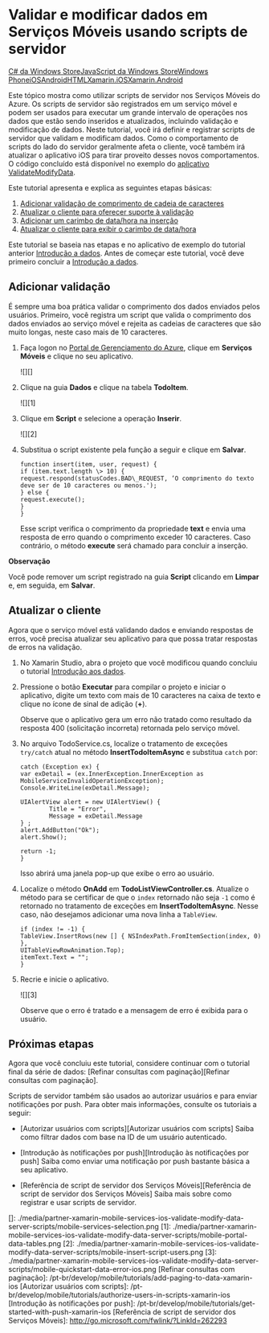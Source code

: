 <properties linkid="develop-mobile-tutorials-validate-modify-and-augment-data-Xamarin-iOS" urlDisplayName="" pageTitle="Use server scripts to validate and modify data (Xamarin iOS) | Mobile Dev Center" metaKeywords="" description="Learn how to validate and modify data sent using server scripts from your Xamarin iOS app." metaCanonical="" services="" documentationCenter="Mobile" title="Validate and modify data in Mobile Services by using server scripts" authors="donnam" solutions="" manager="dwrede" editor="" />

<tags ms.service="mobile-services" ms.workload="mobile" ms.tgt_pltfrm="mobile-xamarin-ios" ms.devlang="dotnet" ms.topic="article" ms.date="01/01/1900" ms.author="donnam"></tags>

# Validar e modificar dados em Serviços Móveis usando scripts de servidor

<div class="dev-center-tutorial-selector sublanding"><a href="/pt-br/develop/mobile/tutorials/validate-modify-and-augment-data-dotnet" title="C# da Windows Store">C# da Windows Store</a><a href="/pt-br/develop/mobile/tutorials/validate-modify-and-augment-data-js" title="JavaScript da Windows Store">JavaScript da Windows Store</a><a href="/pt-br/develop/mobile/tutorials/validate-modify-and-augment-data-wp8" title="Windows Phone">Windows Phone</a><a href="/pt-br/develop/mobile/tutorials/validate-modify-and-augment-data-ios" title="iOS">iOS</a><a href="/pt-br/develop/mobile/tutorials/validate-modify-and-augment-data-android" title="Android">Android</a><a href="/pt-br/develop/mobile/tutorials/validate-modify-and-augment-data-html" title="HTML">HTML</a><a href="/pt-br/develop/mobile/tutorials/validate-modify-and-augment-data-xamarin-ios" title="Xamarin.iOS" class="current">Xamarin.iOS</a><a href="/pt-br/develop/mobile/tutorials/validate-modify-and-augment-data-xamarin-android" title="Xamarin.Android" class="current">Xamarin.Android</a></div>

Este tópico mostra como utilizar scripts de servidor nos Serviços Móveis do Azure. Os scripts de servidor são registrados em um serviço móvel e podem ser usados para executar um grande intervalo de operações nos dados que estão sendo inseridos e atualizados, incluindo validação e modificação de dados. Neste tutorial, você irá definir e registrar scripts de servidor que validam e modificam dados. Como o comportamento de scripts do lado do servidor geralmente afeta o cliente, você também irá atualizar o aplicativo iOS para tirar proveito desses novos comportamentos. O código concluído está disponível no exemplo do [aplicativo ValidateModifyData][aplicativo ValidateModifyData].

Este tutorial apresenta e explica as seguintes etapas básicas:

1.  [Adicionar validação de comprimento de cadeia de caracteres][Adicionar validação de comprimento de cadeia de caracteres]
2.  [Atualizar o cliente para oferecer suporte à validação][Atualizar o cliente para oferecer suporte à validação]
3.  [Adicionar um carimbo de data/hora na inserção][Adicionar um carimbo de data/hora na inserção]
4.  [Atualizar o cliente para exibir o carimbo de data/hora][Atualizar o cliente para exibir o carimbo de data/hora]

Este tutorial se baseia nas etapas e no aplicativo de exemplo do tutorial anterior [Introdução a dados][Introdução a dados]. Antes de começar este tutorial, você deve primeiro concluir a [Introdução a dados][Introdução a dados].

## <a name="string-length-validation"></a>Adicionar validação

É sempre uma boa prática validar o comprimento dos dados enviados pelos usuários. Primeiro, você registra um script que valida o comprimento dos dados enviados ao serviço móvel e rejeita as cadeias de caracteres que são muito longas, neste caso mais de 10 caracteres.

1.  Faça logon no [Portal de Gerenciamento do Azure][Portal de Gerenciamento do Azure], clique em **Serviços Móveis** e clique no seu aplicativo.

    ![][]

2.  Clique na guia **Dados** e clique na tabela **TodoItem**.

    ![][1]

3.  Clique em **Script** e selecione a operação **Inserir**.

    ![][2]

4.  Substitua o script existente pela função a seguir e clique em **Salvar**.

    	function insert(item, user, request) {
     	if (item.text.length \> 10) {
     	request.respond(statusCodes.BAD\_REQUEST, ‘O comprimento do texto deve ser de 10 caracteres ou menos.');
     	} else {
     	request.execute();
     	}
     	}

    Esse script verifica o comprimento da propriedade **text** e envia uma resposta de erro quando o comprimento exceder 10 caracteres. Caso contrário, o método **execute** será chamado para concluir a inserção.

    <div class="dev-callout"> 
<b>Observa&ccedil;&atilde;o</b> 
<p>Voc&ecirc; pode remover um script registrado na guia <strong>Script</strong> clicando em <strong>Limpar</strong> e, em seguida, em <strong>Salvar</strong>.</p></div>

## <a name="update-client-validation"></a>Atualizar o cliente

Agora que o serviço móvel está validando dados e enviando respostas de erros, você precisa atualizar seu aplicativo para que possa tratar respostas de erros na validação.

1.  No Xamarin Studio, abra o projeto que você modificou quando concluiu o tutorial [Introdução aos dados][Introdução a dados].

2.  Pressione o botão **Executar** para compilar o projeto e iniciar o aplicativo, digite um texto com mais de 10 caracteres na caixa de texto e clique no ícone de sinal de adição (**+**).

    Observe que o aplicativo gera um erro não tratado como resultado da resposta 400 (solicitação incorreta) retornada pelo serviço móvel.

3.  No arquivo TodoService.cs, localize o tratamento de exceções `try/catch` atual no método **InsertTodoItemAsync** e substitua `catch` por:

    	catch (Exception ex) {
     	var exDetail = (ex.InnerException.InnerException as MobileServiceInvalidOperationException);
     	Console.WriteLine(exDetail.Message);

        UIAlertView alert = new UIAlertView() { 
                Title = "Error", 
                Message = exDetail.Message
        } ;
        alert.AddButton("Ok");
        alert.Show();

        return -1;
        }

    Isso abrirá uma janela pop-up que exibe o erro ao usuário.

4.  Localize o método **OnAdd** em **TodoListViewController.cs**. Atualize o método para se certificar de que o `index` retornado não seja `-1` como é retornado no tratamento de exceções em **InsertTodoItemAsync**. Nesse caso, não desejamos adicionar uma nova linha a `TableView`.

    	if (index != -1) {
     	TableView.InsertRows(new [] { NSIndexPath.FromItemSection(index, 0) },
     	UITableViewRowAnimation.Top);
     	itemText.Text = "";
    	}

5.  Recrie e inicie o aplicativo.

    ![][3]

    Observe que o erro é tratado e a mensagem de erro é exibida para o usuário.

## <a name="next-steps"> </a>Próximas etapas

Agora que você concluiu este tutorial, considere continuar com o tutorial final da série de dados: [Refinar consultas com paginação][Refinar consultas com paginação].

Scripts de servidor também são usados ao autorizar usuários e para enviar notificações por push. Para obter mais informações, consulte os tutoriais a seguir:

-   [Autorizar usuários com scripts][Autorizar usuários com scripts]
    Saiba como filtrar dados com base na ID de um usuário autenticado.

-   [Introdução às notificações por push][Introdução às notificações por push]
    Saiba como enviar uma notificação por push bastante básica a seu aplicativo.

-   [Referência de script de servidor dos Serviços Móveis][Referência de script de servidor dos Serviços Móveis]
    Saiba mais sobre como registrar e usar scripts de servidor.

<!-- Anchors. --> 
<!-- Images. --> 
<!-- URLs. -->

  [C# da Windows Store]: /pt-br/develop/mobile/tutorials/validate-modify-and-augment-data-dotnet "C# da Windows Store"
  [JavaScript da Windows Store]: /pt-br/develop/mobile/tutorials/validate-modify-and-augment-data-js "JavaScript da Windows Store"
  [Windows Phone]: /pt-br/develop/mobile/tutorials/validate-modify-and-augment-data-wp8 "Windows Phone"
  [iOS]: /pt-br/develop/mobile/tutorials/validate-modify-and-augment-data-ios "iOS"
  [Android]: /pt-br/develop/mobile/tutorials/validate-modify-and-augment-data-android "Android"
  [HTML]: /pt-br/develop/mobile/tutorials/validate-modify-and-augment-data-html "HTML"
  [Xamarin.iOS]: /pt-br/develop/mobile/tutorials/validate-modify-and-augment-data-xamarin-ios "Xamarin.iOS"
  [Xamarin.Android]: /pt-br/develop/mobile/tutorials/validate-modify-and-augment-data-xamarin-android "Xamarin.Android"
  [aplicativo ValidateModifyData]: http://go.microsoft.com/fwlink/p/?LinkId=331330
  [Adicionar validação de comprimento de cadeia de caracteres]: #string-length-validation
  [Atualizar o cliente para oferecer suporte à validação]: #update-client-validation
  [Adicionar um carimbo de data/hora na inserção]: #add-timestamp
  [Atualizar o cliente para exibir o carimbo de data/hora]: #update-client-timestamp
  [Introdução a dados]: /pt-br/develop/mobile/tutorials/get-started-with-data-xamarin-ios
  [Portal de Gerenciamento do Azure]: https://manage.windowsazure.com/
  []: ./media/partner-xamarin-mobile-services-ios-validate-modify-data-server-scripts/mobile-services-selection.png
  [1]: ./media/partner-xamarin-mobile-services-ios-validate-modify-data-server-scripts/mobile-portal-data-tables.png
  [2]: ./media/partner-xamarin-mobile-services-ios-validate-modify-data-server-scripts/mobile-insert-script-users.png
  [3]: ./media/partner-xamarin-mobile-services-ios-validate-modify-data-server-scripts/mobile-quickstart-data-error-ios.png
  [Refinar consultas com paginação]: /pt-br/develop/mobile/tutorials/add-paging-to-data-xamarin-ios
  [Autorizar usuários com scripts]: /pt-br/develop/mobile/tutorials/authorize-users-in-scripts-xamarin-ios
  [Introdução às notificações por push]: /pt-br/develop/mobile/tutorials/get-started-with-push-xamarin-ios
  [Referência de script de servidor dos Serviços Móveis]: http://go.microsoft.com/fwlink/?LinkId=262293
